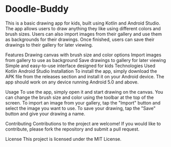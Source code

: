 # Doodle-Buddy

This is a basic drawing app for kids, built using Kotlin and Android Studio. The app allows users to draw anything they like using different colors and brush sizes. Users can also import images from their gallery and use them as backgrounds for their drawings. Once finished, users can save their drawings to their gallery for later viewing.

Features
Drawing canvas with brush size and color options
Import images from gallery to use as background
Save drawings to gallery for later viewing
Simple and easy-to-use interface designed for kids
Technologies Used
Kotlin
Android Studio
Installation
To install the app, simply download the APK file from the releases section and install it on your Android device. The app should work on any device running Android 5.0 and above.

Usage
To use the app, simply open it and start drawing on the canvas. You can change the brush size and color using the toolbar at the top of the screen. To import an image from your gallery, tap the "Import" button and select the image you want to use. To save your drawing, tap the "Save" button and give your drawing a name.

Contributing
Contributions to the project are welcome! If you would like to contribute, please fork the repository and submit a pull request.

License
This project is licensed under the MIT License.
